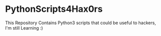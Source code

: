# PythonScripts4Hax0rs
This Repository Contains Python3 scripts that could be useful to hackers,  I'm still Learning :)
